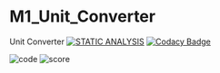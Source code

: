 # M1_Unit_Converter
Unit Converter
[![STATIC ANALYSIS](https://github.com/vinayvanka/M1_Unit_Converter_Util/actions/workflows/cppcheck.yml/badge.svg)](https://github.com/vinayvanka/M1_Unit_Converter_Util/actions/workflows/cppcheck.yml)
[![Codacy Badge](https://app.codacy.com/project/badge/Grade/c564632552ff418d9b23bc919d4a800d)](https://www.codacy.com/gh/vinayvanka/M1_Unit_Converter_Util/dashboard?utm_source=github.com&amp;utm_medium=referral&amp;utm_content=vinayvanka/M1_Unit_Converter_Util&amp;utm_campaign=Badge_Grade)


![code](https://api.codiga.io/project/30943/score/svg)
![score](https://api.codiga.io/project/30943/status/svg)
